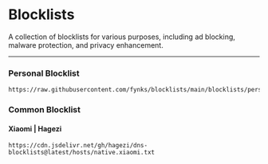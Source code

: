 # Blocklists

A collection of blocklists for various purposes, including ad blocking, malware protection, and privacy enhancement.

---

### Personal Blocklist

```
https://raw.githubusercontent.com/fynks/blocklists/main/blocklists/personal_blocklist_hosts.txt
```

### Common Blocklist

#### Xiaomi | Hagezi
```
https://cdn.jsdelivr.net/gh/hagezi/dns-blocklists@latest/hosts/native.xiaomi.txt
```